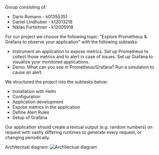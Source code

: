 Group consisting of:
- Dario Romano - k01355351
- Daniel Lindhuber - k12013218
- Niklas Furtlehner - k12005918

For our project we choose the following topic: "Explore Prometheus & Grafana to observe your application" with the following subtasks:
  - Instrument an application to expose metrics. Set up Prometheus to collect those metrics and to alert in case of
    issues. Set up Grafana to visualize your monitored applications.
  - Demo: What can you see in Prometheus/Grafana? Run a simulation to cause an alert.
  
We structured the project into the subtasks below:
  - Installation with Helm
  - Configuration
  - Application development
  - Expose metrics in the application
  - Define Alert Rules
  - Setup of Grafana

Our application should create a textual output (e.g. random numbers) on request with vastly differing runtimes to generate every request, or changing periodically. 

Architectual diagram:
![Architectual diagram](architectual_diagram.png "Architectual diagram")
